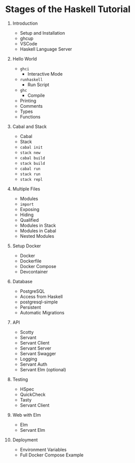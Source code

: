 # Stages of the Haskell Tutorial

1. Introduction

   - Setup and Installation
   - ghcup
   - VSCode
   - Haskell Language Server

2. Hello World

   - `ghci`
     - Interactive Mode
   - `runhaskell`
     - Run Script
   - `ghc`
     - Compile
   - Printing
   - Comments
   - Types
   - Functions

3. Cabal and Stack

   - Cabal
   - Stack
   - `cabal init`
   - `stack new`
   - `cabal build`
   - `stack build`
   - `cabal run`
   - `stack run`
   - `stack repl`

4. Multiple Files

   - Modules
   - `import`
   - Exposing
   - Hiding
   - Qualified
   - Modules in Stack
   - Modules in Cabal
   - Nested Modules

5. Setup Docker

   - Docker
   - Dockerfile
   - Docker Compose
   - Devcontainer

6. Database

   - PostgreSQL
   - Access from Haskell
   - postgresql-simple
   - Persistent
   - Automatic Migrations

7. API

   - Scotty
   - Servant
   - Servant Client <!-- move this to the Testing section? -->
   - Servant Server
   - Servant Swagger
   - Logging
   - Servant Auth
   - Servant Elm (optional) <!-- move this to the web with Elm section? -->

8. Testing

   - HSpec
   - QuickCheck
   - Tasty
   - Servant Client

9. Web with Elm

   - Elm
   - Servant Elm

10. Deployment

    - Environment Variables
    - Full Docker Compose Example
